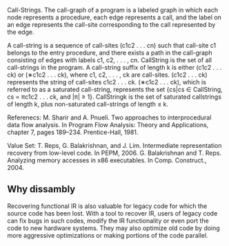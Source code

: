 Call-Strings. 
The call-graph of a program is a labeled graph in which each node represents
a procedure, each edge represents a call, and the label on an edge represents
the call-site corresponding to the call represented by the edge. 

A call-string is a sequence of call-sites (c1c2 . . . cn) such that call-site c1 belongs to the entry procedure,
and there exists a path in the call-graph consisting of edges with labels c1, c2, . . . , cn.
CallString is the set of all call-strings in the program.
A call-string suffix of length k is either (c1c2 . . . ck) or (∗c1c2 . . . ck), where c1,
c2, . . . , ck are call-sites. (c1c2 . . . ck) represents the string of call-sites c1c2 . . . ck.
(∗c1c2 . . . ck), which is referred to as a saturated call-string, represents the set {cs|cs ∈
CallString, cs = πc1c2 . . . ck, and |π| ≥ 1}. CallStringk is the set of saturated callstrings
of length k, plus non-saturated call-strings of length ≤ k.

Referenecs:
M. Sharir and A. Pnueli. Two approaches to interprocedural data flow analysis. In Program
Flow Analysis: Theory and Applications, chapter 7, pages 189–234. Prentice-Hall, 1981.


Value Set:
T. Reps, G. Balakrishnan, and J. Lim. Intermediate representation recovery from low-level
code. In PEPM, 2006.
G. Balakrishnan and T. Reps. Analyzing memory accesses in x86 executables. In Comp.
Construct., 2004.

Why dissambly
--------------
Recovering functional IR is also valuable for legacy code for
which the source code has been lost. With a tool to recover IR,
users of legacy code can fix bugs in such codes, modify the IR functionality
or even port the code to new hardware systems. They may
also optimize old code by doing more aggressive optimizations or
making portions of the code parallel.

